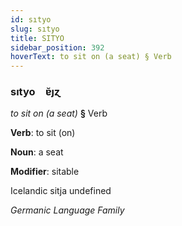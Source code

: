 ```yaml
---
id: sıtyo
slug: sıtyo
title: SITYO
sidebar_position: 392
hoverText: to sit on (a seat) § Verb
---
```


### sıtyo&emsp;<span kind="abugida">ɐ̆ȷɀ</span>

*to sit on (a seat)* **§** Verb

**Verb**: to sit (on)

**Noun**: a seat

**Modifier**: sitable

Icelandic sitja undefined

*Germanic Language Family*
